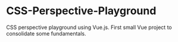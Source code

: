 # CSS-Perspective-Playground
CSS perspective playground using Vue.js. First small Vue project to consolidate some fundamentals. 
